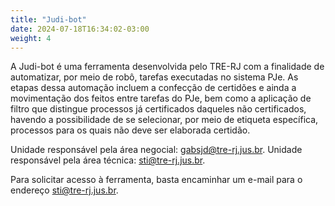 ```yaml
---
title: "Judi-bot"
date: 2024-07-18T16:34:02-03:00
weight: 4
---
```


A Judi-bot é uma ferramenta desenvolvida pelo TRE-RJ com a finalidade de automatizar, por meio de robô, tarefas executadas no sistema PJe. As etapas dessa automação incluem a confecção de certidões e ainda a movimentação dos feitos entre tarefas do PJe, bem como a aplicação de filtro que distingue processos já certificados daqueles não certificados, havendo a possibilidade de se selecionar, por meio de etiqueta específica, processos para os quais não deve ser elaborada certidão.

Unidade responsável pela área negocial: gabsjd@tre-rj.jus.br.
Unidade responsável pela área técnica: sti@tre-rj.jus.br.

Para solicitar acesso à ferramenta, basta encaminhar um e-mail para o endereço sti@tre-rj.jus.br.
